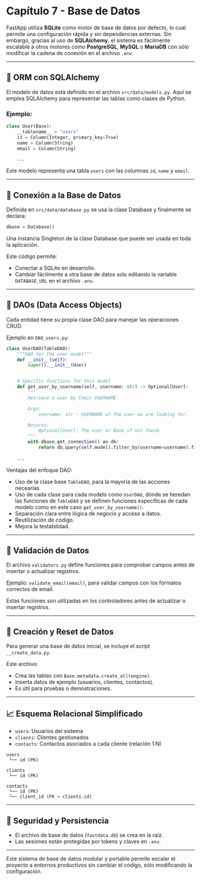 # Capítulo 7 - Base de Datos

FastApp utiliza **SQLite** como motor de base de datos por defecto, lo cual permite una configuración rápida y sin dependencias externas. Sin embargo, gracias al uso de **SQLAlchemy**, el sistema es fácilmente escalable a otros motores como **PostgreSQL**, **MySQL** o **MariaDB** con sólo modificar la cadena de conexión en el archivo `.env`.

---

## 🧱 ORM con SQLAlchemy

El modelo de datos está definido en el archivo `src/data/models.py`. Aquí se emplea SQLAlchemy para representar las tablas como clases de Python.

### Ejemplo:
```python
class User(Base):
    __tablename__ = "users"
    id = Column(Integer, primary_key=True)
    name = Column(String)
    email = Column(String)

    ...
```

Este modelo representa una tabla `users` con las columnas `id`, `name` y `email`.

---

## 🔌 Conexión a la Base de Datos

Definida en `src/data/database.py` se usa la clase Database y finalmente se declara:
```python
dbase = Database()
```
Una instancia Singleton de la clase Database que puede ser usada en toda la aplicación.

Este código permite:
- Conectar a SQLite en desarrollo.
- Cambiar fácilmente a otra base de datos solo editando la variable `DATABASE_URL` en el archivo `.env`.

---

## 🧩 DAOs (Data Access Objects)

Cada entidad tiene su propia clase DAO para manejar las operaciones CRUD.

Ejemplo en `DAO_users.py`:
```python
class UserDAO(TableDAO):
    """DAO for the user model"""
    def __init__(self):
        super().__init__(User)


    # Specific functions for this model
    def get_user_by_username(self, username: str) -> Optional[User]:
        """
        Retrieve a user by their USERNAME.

        Args:  
            username: str - USERNAME of the user we are looking for.

        Returns:  
            Optional[User]: The user or None if not found.
        """
        with dbase.get_connection() as db:
            return db.query(self.model).filter_by(username=username).first()
    
    ...
```

Ventajas del enfoque DAO:
- Uso de la clase base `TableDAO`, para la mayoría de las acciones necearias
- Uso de cada clase para cada modelo como `UserDAO`, dónde se heredan las funciones 
  de `TableDAO` y se definen funciones específicas de cada modelo como en este
  caso `get_user_by_username()`.
- Separación clara entre lógica de negocio y acceso a datos.
- Reutilización de código.
- Mejora la testabilidad.

---

## 🧪 Validación de Datos

El archivo `validators.py` define funciones para comprobar campos antes de insertar o actualizar registros.

Ejemplo: `validate_email(email)`, para validar campos con los formatos correctos de email.

Estas funciones son utilizadas en los controladores antes de actualizar o insertar registros.

---

## 🔄 Creación y Reset de Datos

Para generar una base de datos inicial, se incluye el script `__create_data.py`.

Este archivo:
- Crea las tablas con `Base.metadata.create_all(engine)`.
- Inserta datos de ejemplo (usuarios, clientes, contactos).
- Es útil para pruebas o demostraciones.

---

## 📈 Esquema Relacional Simplificado

- `users`: Usuarios del sistema
- `clients`: Clientes gestionados
- `contacts`: Contactos asociados a cada cliente (relación 1:N)

```text
users
 └── id (PK)

clients
 └── id (PK)

contacts
 └── id (PK)
 └── client_id (FK → clients.id)
```

---

## 🔐 Seguridad y Persistencia

- El archivo de base de datos (`fastdata.db`) se crea en la raíz.
- Las sesiones están protegidas por tokens y claves en `.env`.

---

Este sistema de base de datos modular y portable permite escalar el proyecto a entornos productivos sin cambiar el código, sólo modificando la configuración.
